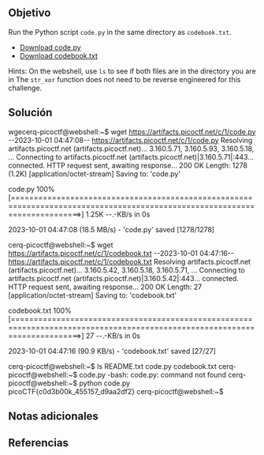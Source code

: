 ## Objetivo
Run the Python script `code.py` in the same directory as `codebook.txt`.

- [Download code.py](https://artifacts.picoctf.net/c/2/code.py)
- [Download codebook.txt](https://artifacts.picoctf.net/c/2/codebook.txt)

Hints:
	On the webshell, use `ls` to see if both files are in the directory you are in
	The `str_xor` function does not need to be reverse engineered for this challenge.

## Solución 

wgecerq-picoctf@webshell:~$ wget https://artifacts.picoctf.net/c/1/code.py      
--2023-10-01 04:47:08--  https://artifacts.picoctf.net/c/1/code.py
Resolving artifacts.picoctf.net (artifacts.picoctf.net)... 3.160.5.71, 3.160.5.93, 3.160.5.18, ...
Connecting to artifacts.picoctf.net (artifacts.picoctf.net)|3.160.5.71|:443... connected.
HTTP request sent, awaiting response... 200 OK
Length: 1278 (1.2K) [application/octet-stream]
Saving to: 'code.py'

code.py                                                100%[===========================================================================================================================>]   1.25K  --.-KB/s    in 0s      

2023-10-01 04:47:08 (18.5 MB/s) - 'code.py' saved [1278/1278]

cerq-picoctf@webshell:~$ wget https://artifacts.picoctf.net/c/1/codebook.txt
--2023-10-01 04:47:16--  https://artifacts.picoctf.net/c/1/codebook.txt
Resolving artifacts.picoctf.net (artifacts.picoctf.net)... 3.160.5.42, 3.160.5.18, 3.160.5.71, ...
Connecting to artifacts.picoctf.net (artifacts.picoctf.net)|3.160.5.42|:443... connected.
HTTP request sent, awaiting response... 200 OK
Length: 27 [application/octet-stream]
Saving to: 'codebook.txt'

codebook.txt                                           100%[===========================================================================================================================>]      27  --.-KB/s    in 0s      

2023-10-01 04:47:16 (90.9 KB/s) - 'codebook.txt' saved [27/27]

cerq-picoctf@webshell:~$ ls
README.txt  code.py  codebook.txt
cerq-picoctf@webshell:~$ code.py
-bash: code.py: command not found
cerq-picoctf@webshell:~$ python code.py 
picoCTF{c0d3b00k_455157_d9aa2df2}
cerq-picoctf@webshell:~$ 
## Notas adicionales

## Referencias